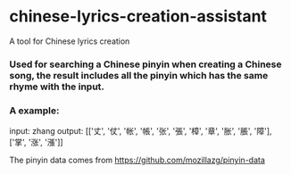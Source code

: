 # chinese-lyrics-creation-assistant
A tool for Chinese lyrics creation

### Used for searching a Chinese pinyin when creating a Chinese song, the result includes all the pinyin which has the same rhyme with the input.

### A example:

input: zhang
output: [['丈', '仗', '帐', '帳', '张', '張', '樟', '章', '胀', '脹', '障'], ['掌', '涨', '漲']]

The pinyin data comes from https://github.com/mozillazg/pinyin-data

